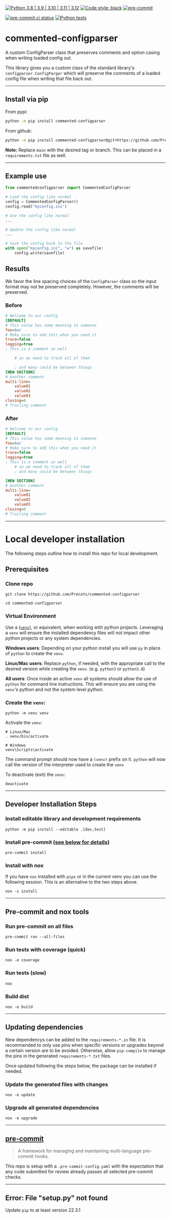 [![Python 3.8 | 3.9 | 3.10 | 3.11 | 3.12](https://img.shields.io/badge/Python-3.8%20%7C%203.9%20%7C%203.10%20%7C%203.11%20%7C%203.12-blue)](https://www.python.org/downloads)
[![Code style: black](https://img.shields.io/badge/code%20style-black-000000.svg)](https://github.com/psf/black)
[![pre-commit](https://img.shields.io/badge/pre--commit-enabled-brightgreen?logo=pre-commit&logoColor=white)](https://github.com/pre-commit/pre-commit)

[![pre-commit.ci status](https://results.pre-commit.ci/badge/github/Preocts/commented-configparser/main.svg)](https://results.pre-commit.ci/latest/github/Preocts/commented-configparser/main)
[![Python tests](https://github.com/Preocts/commented-configparser/actions/workflows/python-tests.yml/badge.svg?branch=main)](https://github.com/Preocts/commented-configparser/actions/workflows/python-tests.yml)

# commented-configparser

A custom ConfigParser class that preserves comments and option casing when writing loaded config out.

This library gives you a custom class of the standard library's `configparser.ConfigParger` which will preserve the comments of a loaded config file when writing that file back out.

---

## Install via pip

From pypi:

```bash
python -m pip install commented-configparser
```

From github:

```bash
python -m pip install commented-configparser@git+https://github.com/Preocts/commented-configparser@main
```

**Note:** Replace `main` with the desired tag or branch.  This can be placed in a `requirements.txt` file as well.

---

## Example use

```py
from commentedconfigparser import CommentedConfigParser

# Load the config like normal
config = CommentedConfigParser()
config.read("myconfig.ini")

# Use the config like normal
...

# Update the config like normal
...

# Save the config back to the file
with open("myconfig.ini", "w") as savefile:
    config.write(savefile)
```

## Results

We favor the line spacing choices of the `ConfigParser` class so the input format may not be preserved completely. However, the comments will be preserved.

### Before

```ini
# Welcome to our config
[DEFAULT]
# This value has some meaning to someone
foo=bar
# Make sure to add this when you need it
trace=false
logging=true
; This is a comment as well

    # so we need to track all of them

	; and many could be between things
[NEW SECTION]
# Another comment
multi-line=
	value01
	value02
	value03
closing=0
# Trailing comment

```

### After

```ini
# Welcome to our config
[DEFAULT]
# This value has some meaning to someone
foo=bar
# Make sure to add this when you need it
trace=false
logging=true
; This is a comment as well
    # so we need to track all of them
	; and many could be between things

[NEW SECTION]
# Another comment
multi-line=
	value01
	value02
	value03
closing=0
# Trailing comment

```

---

# Local developer installation

The following steps outline how to install this repo for local development.

## Prerequisites

### Clone repo

```console
git clone https://github.com/Precots/commented-configparser

cd commented-configparser
```

### Virtual Environment

Use a ([`venv`](https://docs.python.org/3/library/venv.html)), or equivalent,
when working with python projects. Leveraging a `venv` will ensure the installed
dependency files will not impact other python projects or any system
dependencies.

**Windows users**: Depending on your python install you will use `py` in place
of `python` to create the `venv`.

**Linux/Mac users**: Replace `python`, if needed, with the appropriate call to
the desired version while creating the `venv`. (e.g. `python3` or `python3.8`)

**All users**: Once inside an active `venv` all systems should allow the use of
`python` for command line instructions. This will ensure you are using the
`venv`'s python and not the system level python.

### Create the `venv`:

```console
python -m venv venv
```

Activate the `venv`:

```console
# Linux/Mac
. venv/bin/activate

# Windows
venv\Scripts\activate
```

The command prompt should now have a `(venv)` prefix on it. `python` will now
call the version of the interpreter used to create the `venv`

To deactivate (exit) the `venv`:

```console
deactivate
```

---

## Developer Installation Steps

### Install editable library and development requirements

```console
python -m pip install --editable .[dev,test]
```

### Install pre-commit [(see below for details)](#pre-commit)

```console
pre-commit install
```

### Install with nox

If you have `nox` installed with `pipx` or in the current venv you can use the
following session. This is an alternative to the two steps above.

```console
nox -s install
```

---

## Pre-commit and nox tools

### Run pre-commit on all files

```console
pre-commit run --all-files
```

### Run tests with coverage (quick)

```console
nox -e coverage
```

### Run tests (slow)

```console
nox
```

### Build dist

```console
nox -e build
```

---

## Updating dependencies

New dependencys can be added to the `requirements-*.in` file. It is recommended
to only use pins when specific versions or upgrades beyond a certain version are
to be avoided. Otherwise, allow `pip-compile` to manage the pins in the
generated `requirements-*.txt` files.

Once updated following the steps below, the package can be installed if needed.

### Update the generated files with changes

```console
nox -e update
```

### Upgrade all generated dependencies

```console
nox -e upgrade
```

---

## [pre-commit](https://pre-commit.com)

> A framework for managing and maintaining multi-language pre-commit hooks.

This repo is setup with a `.pre-commit-config.yaml` with the expectation that
any code submitted for review already passes all selected pre-commit checks.

---

## Error: File "setup.py" not found

Update `pip` to at least version 22.3.1
